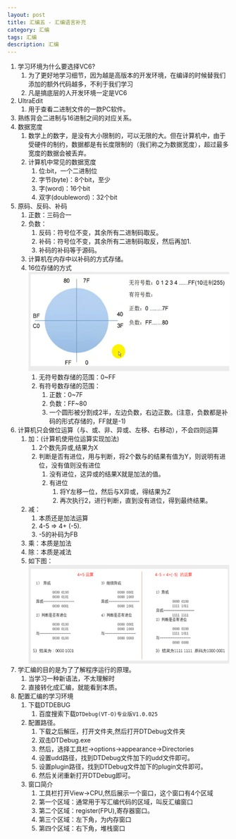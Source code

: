 ```yaml
---
layout: post
title: 汇编五 - 汇编语言补充
category: 汇编
tags: 汇编
description: 汇编
---
```


1. 学习环境为什么要选择VC6?
    1. 为了更好地学习细节，因为越是高版本的开发环境，在编译的时候替我们添加的额外代码越多，不利于我们学习
    2. 凡是搞底层的人开发环境一定是VC6
2. UltraEdit
    1. 用于查看二进制文件的一款PC软件。
3. 熟练背会二进制与16进制之间的对应关系。
4. 数据宽度
    1. 数学上的数字，是没有大小限制的，可以无限的大。但在计算机中，由于受硬件的制约，数据都是有长度限制的（我们称之为数据宽度），超过最多宽度的数据会被丢弃。
    2. 计算机中常见的数据宽度
        1. 位:bit，一个二进制位 
        2. 字节(byte)：8个bit，至少
        3. 字(word)：16个bit
        4. 双字(doubleword)：32个bit
5. 原码、反码、补码
    1. 正数：三码合一
    2. 负数：
        1. 反码：符号位不变，其余所有二进制码取反。
        2. 补码：符号位不变，其余所有二进制码取反，然后再加1.
        3. 补码的补码等于源码。
    3. 计算机在内存中以补码的方式存储。
    4. 16位存储的方式
        ![图1](https://raw.githubusercontent.com/zhoghua123/imgsBed/master/hbbc01.png) 
        1. 无符号数存储的范围：0~FF
        2. 有符号数存储的范围：
            1. 正数：0~7F
            2. 负数：FF~80
            3. 一个圆形被分割成2半，左边负数，右边正数。(注意，负数都是补码的形式存储的，FF就是-1)
6. 计算机只会做位运算（与、或、非、异或、左移、右移动），不会四则运算
    1. 加：(计算机使用位运算实现加法)
        1. 2个数先异或,结果为X
        2. 判断是否有进位，用与判断，将2个数与的结果有值为Y，则说明有进位，没有值则没有进位
            1. 没有进位，这异或的结果X就是加法的值。
            2. 有进位
                1. 将Y左移一位，然后与X异或，得结果为Z
                2. 再次执行2，进行判断，直到没有进位，得到最终结果。
    2. 减：
        1. 本质还是加法运算
        2. 4-5 => 4+ (-5).
        3. -5的补码为FB
    3. 乘：本质是加法
    4. 除：本质是减法
    5. 如下图：
        ![图1](https://raw.githubusercontent.com/zhoghua123/imgsBed/master/hbbc02.png) 
7. 学汇编的目的是为了了解程序运行的原理。
    1. 当学习一种新语法，不太理解时
    2. 直接转化成汇编，就能看到本质。
8. 配置汇编的学习环境
    1. 下载DTDEBUG
        1. 百度搜索下载`DTDebug(VT-O)专业版V1.0.025`
    2. 配置路径。
        1. 下载之后解压，打开文件夹,然后打开DTDebug文件夹
        2. 双击DTDebug.exe
        3. 然后，选择工具栏->options->appearance->Directories
        4. 设置udd路径，找到DTDebug文件加下的udd文件即可。
        5. 设置plugin路径，找到DTDebug文件加下的plugin文件即可。
        6. 然后关闭重新打开DTDebug即可。
    3. 窗口简介
        1. 工具栏打开View->CPU,然后展示一个窗口，这个窗口有4个区域
        2. 第一个区域：通常用于写汇编代码的区域，叫反汇编窗口
        3. 第二个区域：register(FPU),寄存器窗口。
        4. 第三个区域：左下角，为内存窗口
        5. 第四个区域：右下角，堆栈窗口


